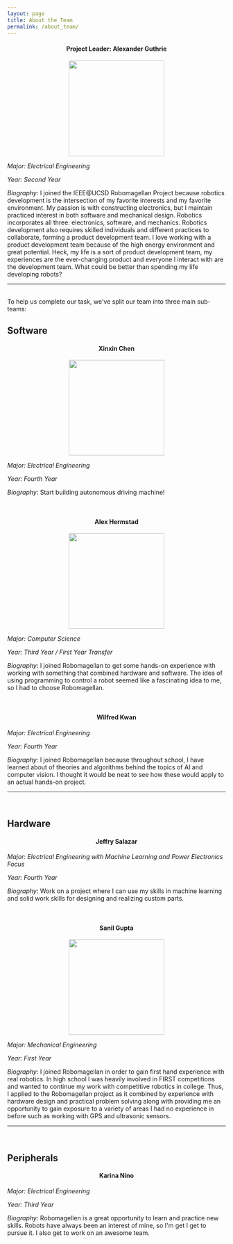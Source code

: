 ```yaml
---
layout: page
title: About the Team
permalink: /about_team/
---
```


#### <center>Project Leader: Alexander Guthrie </center>

<center><img src="http://i.imgur.com/9ExgtyE.png" width="220px"
height="220px" align="center"/></center>

*Major: Electrical Engineering*

*Year: Second Year*

*Biography*: I joined the IEEE@UCSD Robomagellan Project because robotics
development is the intersection of my favorite interests and my favorite
environment. My passion is with constructing electronics, but I maintain
practiced interest in both software and mechanical design. Robotics incorporates
all three: electronics, software, and mechanics. Robotics development also
requires skilled individuals and different practices to collaborate, forming a
product development team. I love working with a product development team because
of the high energy environment and great potential. Heck, my life is a sort of
product development team, my experiences are the ever-changing product and
everyone I interact with are the development team. What could be better than
spending my life developing robots?

___

<br>
To help us complete our task, we've split our team into three main sub-teams:

## Software

#### <center>Xinxin Chen </center>

<center><img src="http://i.imgur.com/Owo40M1.png" width="220px"
height="220px" align="center"/></center>

*Major: Electrical Engineering*

*Year: Fourth Year*

*Biography*: Start building autonomous driving machine!

<br>

#### <center>Alex Hermstad </center>

<center><img src="http://i.imgur.com/dte9vcc.png" width="220px"
height="220px" align="center"/></center>

*Major: Computer Science*

*Year: Third Year / First Year Transfer*

*Biography*: I joined Robomagellan to get some hands-on experience with working
with something that combined hardware and software. The idea of using
programming to control a robot seemed like a fascinating idea to me, so I had to
choose Robomagellan.

<br>

#### <center>Wilfred Kwan</center>

*Major: Electrical Engineering*

*Year: Fourth Year*

*Biography*: I joined Robomagellan because throughout school, I have learned
about of theories and algorithms behind the topics of AI and computer vision. I
thought it would be neat to see how these would apply to an actual hands-on
project.

___
<br>

## Hardware

#### <center>Jeffry Salazar</center>

*Major: Electrical Engineering with Machine Learning and Power Electronics Focus*

*Year: Fourth Year*

*Biography*: Work on a project where I can use my skills in machine learning and
solid work skills for designing and realizing custom parts.

<br>

#### <center>Sanil Gupta</center>

<center><img src="http://i.imgur.com/KgPvXXp.png" width="220px"
height="220px" align="center"/></center>

*Major: Mechanical Engineering*

*Year: First Year*

*Biography*: I joined Robomagellan in order to gain first hand experience with
real robotics. In high school I was heavily involved in FIRST competitions and
wanted to continue my work with competitive robotics in college. Thus, I applied
to the Robomagellan project as it combined by experience with hardware design
and practical problem solving along with providing me an opportunity to gain
exposure to a variety of areas I had no experience in before such as working
with GPS and ultrasonic sensors. 


___
<br>

## Peripherals

#### <center>Karina Nino</center>

*Major: Electrical Engineering*

*Year: Third Year*

*Biography*: Robomagellen is a great opportunity to learn and practice new
skills. Robots have always been an interest of mine, so I'm get I get to pursue
it. I also get to work on an awesome team.

<br>


